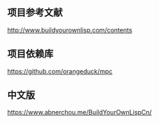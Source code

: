 ## 项目参考文献
http://www.buildyourownlisp.com/contents

## 项目依赖库
https://github.com/orangeduck/mpc

## 中文版
https://www.abnerchou.me/BuildYourOwnLispCn/
